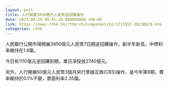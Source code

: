 ```yaml
---
layout: post
title: 人行開展3850億元人民幣逆回購操作
date: 2023-08-29 09:41:28.000000000 +08:00
link: https://news.rthk.hk/rthk/ch/component/k2/1715557-20230829.htm
categories: rthk
---
```


人民銀行公開市場開展3850億元人民幣7日期逆回購操作，創半年新高，中標利率維持在1.8厘。

今日有1110億元逆回購到期，單日淨投放2740億元。

另外，人行開展50億元人民幣3個月央行票據互換(CBS)操作，是今年第8期，費率維持於0.1%不變，票面利率2.35厘。
